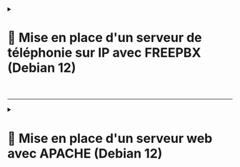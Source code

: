 <details>
<summary><h1>🎯 Mise en place d'un serveur de téléphonie sur IP avec FREEPBX (Debian 12)<h1></summary>

## 📑 Installation de FREEPBX via script : 

```bash
#!/bin/bash

# Mise à jour et installation des dépendances
apt-get update
apt-get upgrade -y
apt-get -y install build-essential git curl wget libnewt-dev libssl-dev libncurses5-dev subversion libsqlite3-dev libjansson-dev libxml2-dev uuid-dev default-libmysqlclient-dev htop sngrep lame ffmpeg mpg123
apt-get -y install git vim curl wget libnewt-dev libssl-dev libncurses5-dev subversion libsqlite3-dev build-essential libjansson-dev libxml2-dev uuid-dev expect

# Installation PHP 8.2
apt-get install -y build-essential linux-headers-`uname -r` openssh-server apache2 mariadb-server mariadb-client bison flex php8.2 php8.2-curl php8.2-cli php8.2-common php8.2-mysql php8.2-gd php8.2-mbstring php8.2-intl php8.2-xml php-pear curl sox libncurses5-dev libssl-dev mpg123 libxml2-dev libnewt-dev sqlite3 libsqlite3-dev pkg-config automake libtool autoconf git unixodbc-dev uuid uuid-dev libasound2-dev libogg-dev libvorbis-dev libicu-dev libcurl4-openssl-dev odbc-mariadb libical-dev libneon27-dev libsrtp2-dev libspandsp-dev sudo subversion libtool-bin python-dev-is-python3 unixodbc vim wget libjansson-dev software-properties-common nodejs npm ipset iptables fail2ban php-soap

# Suppression de l'ancienne version PHP si nécessaire
apt-get purge -y phpX.*  # Remplacer X par la version de PHP à supprimer

# Installation Asterisk
cd /usr/src
wget http://downloads.asterisk.org/pub/telephony/asterisk/asterisk-21-current.tar.gz
tar xvf asterisk-21-current.tar.gz
cd asterisk-21*/
contrib/scripts/get_mp3_source.sh
contrib/scripts/install_prereq install
./configure --libdir=/usr/lib64 --with-pjproject-bundled --with-jansson-bundled

# Automatisation du choix dans 'make menuselect'
expect << EOF
spawn make menuselect
expect "Press 1 for Asterisk"  # Exemple de texte que le menu peut afficher
send "1\r"  # Choisir l'option 1, par exemple
expect "Press 2 for another option"
send "2\r"  # Choisir l'option 2, si nécessaire
expect eof  # Fin du processus interactif
EOF

# Compilation d'Asterisk
make
make install
make samples
make config
ldconfig

# Création d'un utilisateur Asterisk et affectation des permissions
groupadd asterisk
useradd -r -d /var/lib/asterisk -g asterisk asterisk
usermod -aG audio,dialout asterisk
chown -R asterisk:asterisk /etc/asterisk
chown -R asterisk:asterisk /var/{lib,log,spool}/asterisk
chown -R asterisk:asterisk /usr/lib64/asterisk

# Modification des fichiers de configuration Asterisk
sed -i 's|#AST_USER|AST_USER|' /etc/default/asterisk
sed -i 's|#AST_GROUP|AST_GROUP|' /etc/default/asterisk
sed -i 's|;runuser|runuser|' /etc/asterisk/asterisk.conf
sed -i 's|;rungroup|rungroup|' /etc/asterisk/asterisk.conf
echo "/usr/lib64" >> /etc/ld.so.conf.d/x86_64-linux-gnu.conf
ldconfig

# Configuration du serveur Apache
sed -i 's/\(^upload_max_filesize = \).*/\120M/' /etc/php/8.2/apache2/php.ini
sed -i 's/\(^memory_limit = \).*/\1256M/' /etc/php/8.2/apache2/php.ini
sed -i 's/^\(User\|Group\).*/\1 asterisk/' /etc/apache2/apache2.conf
sed -i 's/AllowOverride None/AllowOverride All/' /etc/apache2/apache2.conf
a2enmod rewrite
systemctl restart apache2
rm /var/www/html/index.html

# Configuration ODBC
cat <<EOF > /etc/odbcinst.ini
[MySQL]
Description = ODBC for MySQL (MariaDB)
Driver = /usr/lib/x86_64-linux-gnu/odbc/libmaodbc.so
FileUsage = 1
EOF

cat <<EOF > /etc/odbc.ini
[MySQL-asteriskcdrdb]
Description = MySQL connection to 'asteriskcdrdb' database
Driver = MySQL
Server = localhost
Database = asteriskcdrdb
Port = 3306
Socket = /var/run/mysqld/mysqld.sock
Option = 3
EOF

# Installation FreePBX
cd /usr/local/src
wget http://mirror.freepbx.org/modules/packages/freepbx/freepbx-17.0-latest-EDGE.tgz
tar zxvf freepbx-17.0-latest-EDGE.tgz
cd /usr/local/src/freepbx/
./start_asterisk start
./install -n

# Installation de tous les modules
fwconsole ma installall
fwconsole reload
fwconsole restart

# Configuration systemd
cat <<EOF > /etc/systemd/system/freepbx.service
[Unit]
Description=FreePBX VoIP Server
After=mariadb.service

[Service]
Type=oneshot
RemainAfterExit=yes
ExecStart=/usr/sbin/fwconsole start -q
ExecStop=/usr/sbin/fwconsole stop -q

[Install]
WantedBy=multi-user.target
EOF

systemctl daemon-reload
systemctl enable freepbx

# Automatisation des réponses avec Expect pour les menus interactifs
# Cette partie permet d'automatiser "make menuselect"
expect << EOF
spawn make menuselect
expect "Press 1 for Asterisk"  # Exemple de texte que le menu peut afficher
send "1\r"  # Choisir l'option 1, par exemple
expect "Press 2 for another option"
send "2\r"  # Choisir l'option 2, si nécessaire
expect eof  # Fin du processus interactif
EOF

# Sauvegarder et quitter automatiquement dans 'make menuselect'
expect << EOF
spawn make
expect "Save and Quit"
send "y\r"
expect eof
EOF

# Optionnel: Redémarrage du système si nécessaire
# systemctl reboot
```
---

## 📑 Une fois l'installation finie se connecter directement via : ``http://freepbx.billu.com``

- Première utilisation (création d'un compte admin avec mot de passe).
  
- Puis choisir une des trois options selon les tâches à effectuer.

![FREEPBX1](https://github.com/user-attachments/assets/3620a205-9864-48ca-8a42-a571a498134e)


</details>

---

<details>
<summary><h1>🎯 Mise en place d'un serveur web avec APACHE (Debian 12)<h1></summary>
  
# 📑 Installation et Configuration :

## 📑 Étape 1 : Préparation de la VM webserver

- **Mettre à jour le système et installer Apache** :
   
   ```bash
   apt update && apt upgrade -y
   apt install apache2 -y
  ```
   
- **Vérifier le statut du service Apache** :

``systemctl status apache2``

- **Trouver l’adresse IP de la carte réseau "Accès par pont"** :

- **Utiliser la commande suivante** :

``ip a``

- **Tester l’accès à Apache depuis la machine hôte** :

- **Ouvrir un navigateur et se connecter via ``http://Adresse_IP_privée``**.

## 📑 Étape 2 : Configuration de la Page d’Accueil

- **Modifier la page d’accueil par défaut** :

- **Édite le fichier ``/var/www/html/index.html``** :

```html
<!DOCTYPE html>
<html lang="en">
<head>
    <meta charset="UTF-8">
    <meta name="viewport" content="width=device-width, initial-scale=1.0">
    <title>Welcome to BILLU !</title>
    <style>
        body {
            font-family: Arial, sans-serif;
            background-color: #f4f4f4;
            display: flex;
            justify-content: center;
            align-items: center;
            height: 100vh;
            margin: 0;
        }
        .container {
            text-align: center;
            background: white;
            padding: 20px;
            border-radius: 10px;
            box-shadow: 0 0 10px rgba(0, 0, 0, 0.1);
        }
        h1 {
            color: #333;
        }
        .button {
            display: inline-block;
            margin-top: 20px;
            padding: 10px 20px;
            font-size: 16px;
            color: white;
            background-color: #007BFF;
            border: none;
            border-radius: 5px;
            cursor: pointer;
            text-decoration: none;
        }
        .button:hover {
            background-color: #0056b3;
        }
    </style>
</head>
<body>
    <div class="container">
        <h1>Welcome to BILLU !</h1>
        <a href="next.html" class="button">ENTER</a>
    </div>
</body>
</html>
```
---

- **Ajouter un fichier ``next.html`` dans le dossier ``/var/www/html/``** :

---

```html
<!DOCTYPE html>
<html lang="en">
<head>
    <meta charset="UTF-8">
    <meta name="viewport" content="width=device-width, initial-scale=1.0">
    <title>Make your choice</title>
    <style>
        body {
            font-family: Arial, sans-serif;
            background-color: #f4f4f4;
            display: flex;
            justify-content: center;
            align-items: center;
            height: 100vh;
            margin: 0;
        }
        .container {
            text-align: center;
            background: white;
            padding: 20px;
            border-radius: 10px;
            box-shadow: 0 0 10px rgba(0, 0, 0, 0.1);
        }
        h1 {
            color: #333;
        }
        .button {
            display: inline-block;
            margin: 10px;
            padding: 10px 20px;
            font-size: 16px;
            color: white;
            background-color: #007BFF;
            border: none;
            border-radius: 5px;
            cursor: pointer;
            text-decoration: none;
        }
        .button:hover {
            background-color: #0056b3;
        }
    </style>
</head>
<body>
    <div class="container">
        <h1>Choose a Site to Visit</h1>
        <a href="https://www.google.com" class="button">Google</a>
        <a href="https://www.wikipedia.org" class="button">Wikipedia</a>
        <a href="https://www.wildcodeschool.com" class="button">WCS</a>
        <a href="https://doompdf.pages.dev/doom.pdf" class="button">DOOM</a>
        <a href="index.html" class="button">Home</a>
    </div>
</body>
</html>
```
---

- **Redémarrer Apache** :

``systemctl restart apache2``

## 📑Étape 3 : Configuration de la Box Internet

- **Configurer la redirection de port** :

- **Rediriger le port externe ``80`` de la box vers le port interne ``80`` de la VM**.

- **Tester l’accès depuis un appareil connecté en 4G** :

- **Utiliser l’adresse IP publique de la box : ``http://Adresse_IP_Publique``**.
  
- **Sécuriser la connexion** :

- **Modifier la règle NAT/PAT pour rediriger un autre port externe, comme ``22545``, vers le port interne ``80``**.
  
- **Tester avec le port personnalisé** :

``Exemple : http://Adresse_IP_Publique:22545``

## 📑Étape 4 : Enregistrement d’un Nom de Domaine

- **Créer un nom de domaine dynamique sur ``no-ip``** :

- **Connectez-vous sur ``no-ip`` et créer un hostname** :

``Hostname : BilluServer``<br>
``Domain : Sélectionne un domaine, ex. tssr.net``<br>
``Record Type : A``<br>
``IPV4 Address : Ton adresse IP publique``.

- **Accèder à votre site via le domaine** :

``Exemple : http://BilluServer.tssr.net:22545``.

## 📑 Étape 5 : Mise en Place d’un Reverse Proxy

- **Installer Apache sur la VM proxy** :

```bash
apt install apache2 -y
a2enmod proxy
a2enmod proxy_http
a2enmod proxy_balancer
a2enmod lbmethod_byrequests
```

``systemctl restart apache2``

- **Configure le fichier ``VirtualHost``** :

- **Sauvegarde ``/etc/apache2/sites-available/000-default.conf``** :

``cp /etc/apache2/sites-available/000-default.conf /etc/apache2/sites-available/000-default.conf.bak``

- **Éditer ``/etc/apache2/sites-available/000-default.conf``** :

```bash
<VirtualHost *:22545>
    ServerName BilluServer.tssr.net

    ProxyPreserveHost On
    ProxyPass / http://<Adresse_IP_Du_Serveur>:80/
    ProxyPassReverse / http://<Adresse_IP_Du_Serveur>:80/

    <Location />
        Order allow,deny
        Allow from all
    </Location>
</VirtualHost>
```

- **Configurer le port d’écoute** :

- **Éditer ``/etc/apache2/ports.conf`` et ajouter** :

``Listen 22545``

- **Activer la configuration et redémarrer Apache** :

```bash
a2ensite 000-default.conf
systemctl restart apache2
```

- **Configurer la box pour rediriger le port externe ``22545`` vers la VM proxy**.

- **Tester l’accès via le reverse proxy** :

``Exemple : http://HomeHomeWCS.webhop.me:22545``.

- **Basculer vers le port ``80``** :

- **Modifie le VirtualHost pour écouter sur le port ``80``**.

``Exemple : http://HomeHomeWCS.webhop.me``.

---

## **Le serveur web est maintenant fonctionnel, sécurisé et accessible depuis l’extérieur grâce à un reverse proxy**. 🎉

</details>
